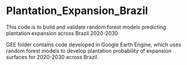 # Plantation_Expansion_Brazil
This code is to build and validate random forest models predicting plantation expansion across Brazil 2020-2030

GEE folder contains code developed in Google Earth Engine, which uses random forest models to develop plantation probability of expansion surfaces for 2020-2030 across Brazil. 

